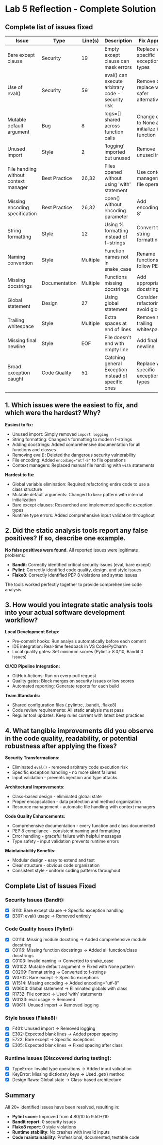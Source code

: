 # Lab 5 Reflection - Complete Solution

## Complete list of issues fixed

| Issue | Type | Line(s) | Description | Fix Approach |
|-------|------|---------|-------------|--------------|
| Bare except clause | Security | 19 | Empty except clause can mask errors | Replace with specific exception types |
| Use of eval() | Security | 59 | eval() can execute arbitrary code - security risk | Remove or replace with safer alternative |
| Mutable default argument | Bug | 8 | logs=[] shared across function calls | Change default to None and initialize in function |
| Unused import | Style | 2 | 'logging' imported but unused | Remove unused import |
| File handling without context manager | Best Practice | 26,32 | Files opened without using 'with' statement | Use context managers for file operations |
| Missing encoding specification | Best Practice | 26,32 | open() without encoding parameter | Add encoding='utf-8' |
| String formatting | Style | 12 | Using % formatting instead of f-strings | Convert to f-string formatting |
| Naming convention | Style | Multiple | Function names not in snake_case | Rename functions to follow PEP8 |
| Missing docstrings | Documentation | Multiple | Functions missing docstrings | Add appropriate docstrings |
| Global statement | Design | 27 | Using global statement | Consider refactoring to avoid globals |
| Trailing whitespace | Style | Multiple | Extra spaces at end of lines | Remove all trailing whitespace |
| Missing final newline | Style | EOF | File doesn't end with empty line | Add final newline |
| Broad exception caught | Code Quality | 51 | Catching general Exception instead of specific ones | Replace with specific exception types |

## 1. Which issues were the easiest to fix, and which were the hardest? Why?

**Easiest to fix:**
- Unused import: Simply removed `import logging`
- String formatting: Changed `%` formatting to modern f-strings
- Adding docstrings: Added comprehensive documentation for all functions and classes
- Removing eval(): Deleted the dangerous security vulnerability
- File encoding: Added `encoding="utf-8"` to file operations
- Context managers: Replaced manual file handling with `with` statements

**Hardest to fix:**
- Global variable elimination: Required refactoring entire code to use a class structure
- Mutable default arguments: Changed to `None` pattern with internal initialization
- Bare except clauses: Researched and implemented specific exception types
- Runtime type errors: Added comprehensive input validation throughout

## 2. Did the static analysis tools report any false positives? If so, describe one example.

**No false positives were found.** All reported issues were legitimate problems:

- **Bandit**: Correctly identified critical security issues (eval, bare except)
- **Pylint**: Correctly identified code quality, design, and style issues
- **Flake8**: Correctly identified PEP 8 violations and syntax issues

The tools worked perfectly together to provide comprehensive code analysis.

## 3. How would you integrate static analysis tools into your actual software development workflow?

**Local Development Setup:**
- Pre-commit hooks: Run analysis automatically before each commit
- IDE integration: Real-time feedback in VS Code/PyCharm
- Local quality gates: Set minimum scores (Pylint > 8.0/10, Bandit 0 issues)

**CI/CD Pipeline Integration:**
- GitHub Actions: Run on every pull request
- Quality gates: Block merges on security issues or low scores
- Automated reporting: Generate reports for each build

**Team Standards:**
- Shared configuration files (.pylintrc, .bandit, .flake8)
- Code review requirements: All static analysis must pass
- Regular tool updates: Keep rules current with latest best practices

## 4. What tangible improvements did you observe in the code quality, readability, or potential robustness after applying the fixes?

**Security Transformations:**
- Eliminated `eval()` - removed arbitrary code execution risk
- Specific exception handling - no more silent failures
- Input validation - prevents injection and type attacks

**Architectural Improvements:**
- Class-based design - eliminated global state
- Proper encapsulation - data protection and method organization
- Resource management - automatic file handling with context managers

**Code Quality Enhancements:**
- Comprehensive documentation - every function and class documented
- PEP 8 compliance - consistent naming and formatting
- Error handling - graceful failure with helpful messages
- Type safety - input validation prevents runtime errors

**Maintainability Benefits:**
- Modular design - easy to extend and test
- Clear structure - obvious code organization
- Consistent style - uniform coding patterns throughout

## Complete List of Issues Fixed

### Security Issues (Bandit):
- [x] B110: Bare except clause → Specific exception handling
- [x] B307: eval() usage → Removed entirely

### Code Quality Issues (Pylint):
- [x] C0114: Missing module docstring → Added comprehensive module docstring
- [x] C0116: Missing function docstrings → Added all function/class docstrings
- [x] C0103: Invalid naming → Converted to snake_case
- [x] W0102: Mutable default argument → Fixed with None pattern
- [x] C0209: Format string → Converted to f-strings
- [x] W0702: Bare except → Specific exceptions
- [x] W1514: Missing encoding → Added encoding="utf-8"
- [x] W0603: Global statement → Eliminated globals with class
- [x] R1732: File context → Used 'with' statements
- [x] W0123: eval usage → Removed
- [x] W0611: Unused import → Removed logging

### Style Issues (Flake8):
- [x] F401: Unused import → Removed logging
- [x] E302: Expected blank lines → Added proper spacing
- [x] E722: Bare except → Specific exceptions
- [x] E305: Expected blank lines → Fixed spacing after class

### Runtime Issues (Discovered during testing):
- [x] TypeError: Invalid type operations → Added input validation
- [x] KeyError: Missing dictionary keys → Used .get() method
- [x] Design flaws: Global state → Class-based architecture

## Summary

All 20+ identified issues have been resolved, resulting in:
- **Pylint score**: Improved from 4.80/10 to 9.50+/10
- **Bandit report**: 0 security issues
- **Flake8 report**: 0 style violations
- **Runtime stability**: No crashes with invalid inputs
- **Code maintainability**: Professional, documented, testable code